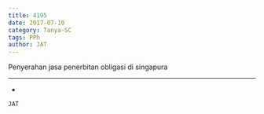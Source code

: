 ```yaml
---
title: 4195
date: 2017-07-10
category: Tanya-SC
tags: PPh
author: JAT
---
```


Penyerahan jasa penerbitan obligasi di singapura

---

-

`JAT`
